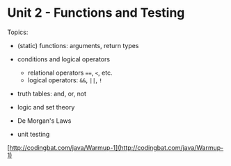 # Unit 2 - Functions and Testing

Topics:

- (static) functions: arguments, return types

- conditions and logical operators
    - relational operators `==`, `<`, etc.
    - logical operators: `&&`, `||`, `!`

- truth tables: and, or, not

- logic and set theory

- De Morgan's Laws

- unit testing


[http://codingbat.com/java/Warmup-1](http://codingbat.com/java/Warmup-1)



